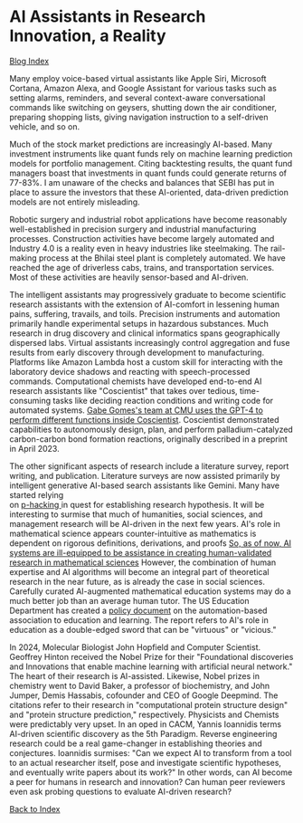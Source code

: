 # AI Assistants in Research Innovation, a Reality

[Blog Index](../index.md)

Many employ voice-based virtual assistants like Apple Siri, Microsoft Cortana, Amazon Alexa, and Google 
Assistant for various tasks such as setting alarms, reminders, and several context-aware conversational
commands like switching on geysers, shutting down the air conditioner, preparing shopping lists, giving navigation
instruction to a self-driven vehicle, and so on.

Much of the stock market predictions are increasingly AI-based. Many investment instruments like quant
funds rely on machine learning prediction models for portfolio management. Citing backtesting results, the quant fund managers boast
that investments in quant funds could generate returns of 77-83%. I am unaware of the checks and balances that SEBI has put in place to assure the investors that 
these AI-oriented, data-driven prediction models are not entirely misleading. 

Robotic surgery and industrial robot applications have become reasonably well-established in precision
surgery and industrial manufacturing processes. Construction activities have become largely automated and 
Industry 4.0 is a reality even in heavy industries like steelmaking. The rail-making process at the Bhilai steel plant
is completely automated. We have reached the age of driverless cabs, trains, and transportation
services. Most of these activities are heavily sensor-based and AI-driven.  

The intelligent assistants may progressively graduate to become scientific research 
assistants with the extension of AI-comfort in lessening human pains, suffering, travails, and toils. Precision 
instruments and automation primarily handle experimental setups in hazardous substances. Much research in drug discovery and clinical
informatics spans geographically dispersed labs. Virtual assistants increasingly control aggregation and fuse results from early
discovery through development to manufacturing.
Platforms like Amazon Lambda host a custom skill for interacting with the laboratory 
device shadows and reacting with speech-processed commands. Computational chemists have developed
end-to-end AI research assistants like "Coscientist" that takes over tedious, time-consuming tasks like
deciding reaction conditions and writing code for automated systems. [Gabe Gomes's team at CMU uses the GPT-4 to perform 
different functions inside Coscientist](https://www.nature.com/articles/s41586-023-06792-0).
Coscientist demonstrated capabilities to autonomously design, plan, and 
perform palladium-catalyzed carbon-carbon bond formation reactions, originally described in a preprint in April 2023.

The other significant aspects of research include a literature survey, report writing, and publication. Literature surveys are 
now assisted primarily by intelligent generative AI-based search assistants like Gemini. Many have started relying  
on [p-hacking ](https://rkgofiitk.github.io/academic-issues.github.io/Topics/Prompt_engineering.html) in quest for establishing research hypothesis.
It will be interesting to surmise that much of humanities, social sciences, and
management research will be AI-driven in the next few years. AI's role in mathematical science appears counter-intuitive as mathematics 
is dependent on rigorous definitions, derivations, and proofs  [So, as of now, AI systems are ill-equipped
to be assistance in creating human-validated research in mathematical sciences](https://www.nature.com/articles/s42254-024-00740-1)
However, the combination of human expertise and AI algorithms will become an integral part of theoretical research 
in the near future, as is already the case in social sciences. Carefully curated AI-augmented mathematical 
education systems may do a much better job than an average human tutor. The US Education Department has created a 
[policy document](https://www.ed.gov/sites/ed/files/documents/ai-report/ai-report.pdf) on the automation-based association
to education and learning. The report refers to AI's role in education as a double-edged sword that can be "virtuous" or "vicious."

In 2024,  Molecular Biologist John Hopfield and Computer Scientist.
Geoffrey Hinton received the Nobel Prize for their "Foundational discoveries and Innovations that enable machine learning with artificial
neural network." The heart of their research is AI-assisted. Likewise, Nobel prizes in chemistry went
to David Baker, a professor of biochemistry, and John Jumper, Demis Hassabis, cofounder and CEO of Google Deepmind.
The citations refer to their research in "computational protein structure design" and "protein structure prediction," 
respectively. Physicists and Chemists were predictably very upset. In an oped in CACM, Yannis Ioannidis terms 
AI-driven scientific discovery as the 5th Paradigm. Reverse engineering research could be a 
real game-changer in establishing theories and conjectures. Ioannidis surmises: "Can we expect AI to transform
from a tool to an actual researcher itself, pose and investigate scientific hypotheses, and eventually write
papers about its work?" In other words, can AI become a peer for humans in research and innovation? Can 
human peer reviewers even ask probing questions to evaluate AI-driven research? 

[Back to Index](../index.md)
